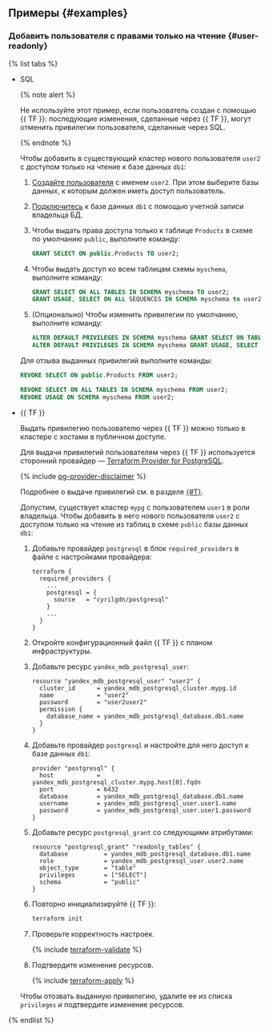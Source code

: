 ## Примеры {#examples}

### Добавить пользователя с правами только на чтение {#user-readonly}

{% list tabs %}

- SQL

    {% note alert %}

    Не используйте этот пример, если пользователь создан с помощью {{ TF }}: последующие изменения, сделанные через {{ TF }}, могут отменить привилегии пользователя, сделанные через SQL.

    {% endnote %}

    Чтобы добавить в существующий кластер нового пользователя `user2` с доступом только на чтение к базе данных `db1`:

    1. [Создайте пользователя](../../managed-postgresql/operations/cluster-users.md#adduser) с именем `user2`. При этом выберите базы данных, к которым должен иметь доступ пользователь.
    1. [Подключитесь](../../managed-postgresql/operations/connect.md#connection-string) к базе данных `db1` с помощью учетной записи владельца БД.
    1. Чтобы выдать права доступа только к таблице `Products` в схеме по умолчанию `public`, выполните команду:

        ```sql
        GRANT SELECT ON public.Products TO user2;
        ```

    1. Чтобы выдать доступ ко всем таблицам схемы `myschema`, выполните команду:

        ```sql
        GRANT SELECT ON ALL TABLES IN SCHEMA myschema TO user2;
        GRANT USAGE, SELECT ON ALL SEQUENCES IN SCHEMA myschema to user2;
        ```

    1. (Опционально) Чтобы изменить привилегии по умолчанию, выполните команду:

        ```sql
        ALTER DEFAULT PRIVILEGES IN SCHEMA myschema GRANT SELECT ON TABLES TO user2;
        ALTER DEFAULT PRIVILEGES IN SCHEMA myschema GRANT USAGE, SELECT ON SEQUENCES TO user2;
        ```

    Для отзыва выданных привилегий выполните команды:

    ```sql
    REVOKE SELECT ON public.Products FROM user2;

    REVOKE SELECT ON ALL TABLES IN SCHEMA myschema FROM user2;
    REVOKE USAGE ON SCHEMA myschema FROM user2;
    ```

- {{ TF }}

    Выдать привилегию пользователю через {{ TF }} можно только в кластере с хостами в публичном доступе.

    Для выдачи привилегий пользователям через {{ TF }} используется сторонний провайдер — [Terraform Provider for PostgreSQL](https://github.com/cyrilgdn/terraform-provider-postgresql).

    {% include [pg-provider-disclaimer](../../_includes/mdb/mpg/terraform/pg-provider-disclaimer.md) %}

    Подробнее о выдаче привилегий см. в разделе [{#T}](../../managed-postgresql/operations/grant.md#grant-privilege).

    Допустим, существует кластер `mypg` с пользователем `user1` в роли владельца. Чтобы добавить в него нового пользователя `user2` с доступом только на чтение из таблиц в схеме `public` базы данных `db1`:

    1. Добавьте провайдер `postgresql` в блок `required_providers` в файле с настройками провайдера:

        ```hcl
        terraform {
          required_providers {
            ...
            postgresql = {
              source   = "cyrilgdn/postgresql"
            }
            ...
          }
        }
        ```

    1. Откройте конфигурационный файл {{ TF }} с планом инфраструктуры.
    1. Добавьте ресурс `yandex_mdb_postgresql_user`:

        ```hcl
        resource "yandex_mdb_postgresql_user" "user2" {
          cluster_id      = yandex_mdb_postgresql_cluster.mypg.id
          name            = "user2"
          password        = "user2user2"
          permission {
            database_name = yandex_mdb_postgresql_database.db1.name
          }
        }
        ```

    1. Добавьте провайдер `postgresql` и настройте для него доступ к базе данных `db1`:

        ```hcl
        provider "postgresql" {
          host            = yandex_mdb_postgresql_cluster.mypg.host[0].fqdn
          port            = 6432
          database        = yandex_mdb_postgresql_database.db1.name
          username        = yandex_mdb_postgresql_user.user1.name
          password        = yandex_mdb_postgresql_user.user1.password
        }
        ```

    1. Добавьте ресурс `postgresql_grant` со следующими атрибутами:

        ```hcl
        resource "postgresql_grant" "readonly_tables" {
          database          = yandex_mdb_postgresql_database.db1.name
          role              = yandex_mdb_postgresql_user.user2.name
          object_type       = "table"
          privileges        = ["SELECT"]
          schema            = "public"
        }
        ```

    1. Повторно инициализируйте {{ TF }}:

        ```bash
        terraform init
        ```

    1. Проверьте корректность настроек.
  
        {% include [terraform-validate](../../_includes/mdb/terraform/validate.md) %}
  
    1. Подтвердите изменение ресурсов.
  
        {% include [terraform-apply](../../_includes/mdb/terraform/apply.md) %}

    Чтобы отозвать выданную привилегию, удалите ее из списка `privileges` и подтвердите изменение ресурсов.

{% endlist %}
